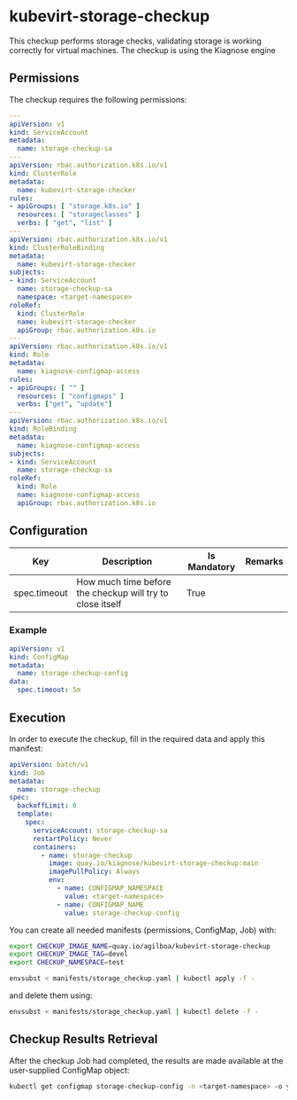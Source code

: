# kubevirt-storage-checkup

This checkup performs storage checks, validating storage is working correctly for virtual machines.
The checkup is using the Kiagnose engine

## Permissions

The checkup requires the following permissions:
```yaml
---
apiVersion: v1
kind: ServiceAccount
metadata:
  name: storage-checkup-sa
---
apiVersion: rbac.authorization.k8s.io/v1
kind: ClusterRole
metadata:
  name: kubevirt-storage-checker
rules:
- apiGroups: [ "storage.k8s.io" ]
  resources: [ "storageclasses" ]
  verbs: [ "get", "list" ]
---
apiVersion: rbac.authorization.k8s.io/v1
kind: ClusterRoleBinding
metadata:
  name: kubevirt-storage-checker
subjects:
- kind: ServiceAccount
  name: storage-checkup-sa
  namespace: <target-namespace>
roleRef:
  kind: ClusterRole
  name: kubevirt-storage-checker
  apiGroup: rbac.authorization.k8s.io
---
apiVersion: rbac.authorization.k8s.io/v1
kind: Role
metadata:
  name: kiagnose-configmap-access
rules:
- apiGroups: [ "" ]
  resources: [ "configmaps" ]
  verbs: ["get", "update"]
---
apiVersion: rbac.authorization.k8s.io/v1
kind: RoleBinding
metadata:
  name: kiagnose-configmap-access
subjects:
- kind: ServiceAccount
  name: storage-checkup-sa
roleRef:
  kind: Role
  name: kiagnose-configmap-access
  apiGroup: rbac.authorization.k8s.io
```

## Configuration

| Key                                         | Description                                                                                                       | Is Mandatory | Remarks                                                                             |
|---------------------------------------------|-------------------------------------------------------------------------------------------------------------------|--------------|-------------------------------------------------------------------------------------|
| spec.timeout                                | How much time before the checkup will try to close itself                                                         | True         |                                                                                     |

### Example

```yaml
apiVersion: v1
kind: ConfigMap
metadata:
  name: storage-checkup-config
data:
  spec.timeout: 5m
```

## Execution

In order to execute the checkup, fill in the required data and apply this manifest:
```yaml
apiVersion: batch/v1
kind: Job
metadata:
  name: storage-checkup
spec:
  backoffLimit: 0
  template:
    spec:
      serviceAccount: storage-checkup-sa
      restartPolicy: Never
      containers:
        - name: storage-checkup
          image: quay.io/kiagnose/kubevirt-storage-checkup:main
          imagePullPolicy: Always
          env:
            - name: CONFIGMAP_NAMESPACE
              value: <target-namespace>
            - name: CONFIGMAP_NAME
              value: storage-checkup-config
```

You can create all needed manifests (permissions, ConfigMap, Job) with:
```bash
export CHECKUP_IMAGE_NAME=quay.io/agilboa/kubevirt-storage-checkup
export CHECKUP_IMAGE_TAG=devel
export CHECKUP_NAMESPACE=test

envsubst < manifests/storage_checkup.yaml | kubectl apply -f -
```

and delete them using:
```bash
envsubst < manifests/storage_checkup.yaml | kubectl delete -f -
```
## Checkup Results Retrieval

After the checkup Job had completed, the results are made available at the user-supplied ConfigMap object:

```bash
kubectl get configmap storage-checkup-config -n <target-namespace> -o yaml
```
